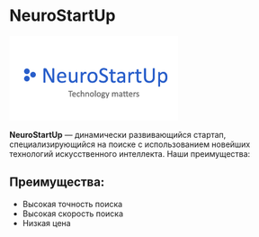 # NeuroStartUp

![логотип](logo.png)


**NeuroStartUp** — динамически развивающийся стартап, специализирующийся на поиске с использованием новейших технологий искусственного интеллекта. Наши преимущества:

## Преимущества:
* Высокая точность поиска
* Высокая скорость поиска
* Низкая цена
